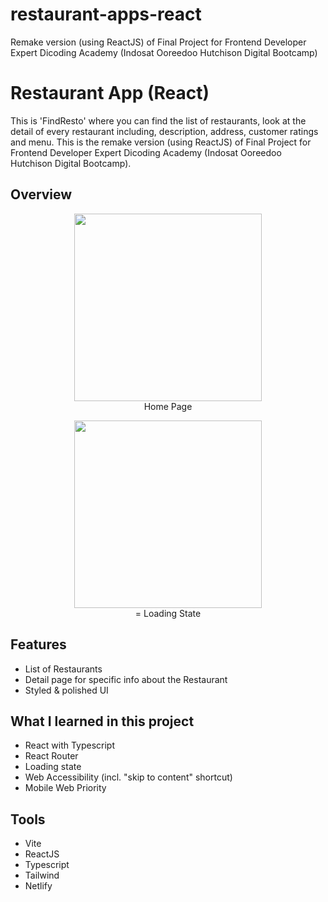 # restaurant-apps-react
Remake version (using ReactJS) of Final Project for Frontend Developer Expert Dicoding Academy (Indosat Ooreedoo Hutchison Digital Bootcamp)

# Restaurant App (React)
This is 'FindResto' where you can find the list of restaurants, look at the detail of every restaurant including, description, address, customer ratings and menu. This is the remake version (using ReactJS) of Final Project for Frontend Developer Expert Dicoding Academy (Indosat Ooreedoo Hutchison Digital Bootcamp).

## Overview

<p align="center">
  <img src="https://user-images.githubusercontent.com/107041835/211182221-a7b583e5-8444-4798-878c-8649fa6c0775.jpg" width="300px"/>
  <br />
  Home Page
</p>

<p align="center">
  <img src="https://user-images.githubusercontent.com/107041835/211182163-9a1db09e-33fd-40fc-8140-a6afbaf6c7c0.jpg" width="300px"/>
  <br />=
  Loading State
</p>

## Features
- List of Restaurants
- Detail page for specific info about the Restaurant
- Styled & polished UI

## What I learned in this project
- React with Typescript
- React Router
- Loading state
- Web Accessibility (incl. "skip to content" shortcut)
- Mobile Web Priority 

## Tools 
- Vite
- ReactJS
- Typescript
- Tailwind
- Netlify

